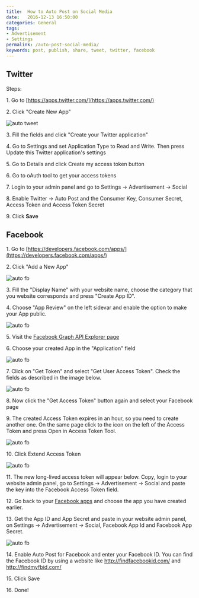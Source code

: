 ```yaml
---
title:  How to Auto Post on Social Media
date:   2016-12-13 16:50:00
categories: General
tags: 
- Advertisement
- Settings
permalink: /auto-post-social-media/
keywords: post, publish, share, tweet, twitter, facebook
---
```


## Twitter

Steps:

1\. Go to [https://apps.twitter.com/](https://apps.twitter.com/)

2\. Click "Create New App"

![auto tweet]({{site.baseurl}}/images/auto-post-tw-1.png)

3\. Fill the fields and click "Create your Twitter application"

4\. Go to Settings and set Application Type to Read and Write. Then press Update this Twitter application's settings

5\. Go to Details and click Create my access token button

6\. Go to oAuth tool to get your access tokens

7\. Login to your admin panel and go to Settings -> Advertisement -> Social

8\. Enable Twitter -> Auto Post and the Consumer Key, Consumer Secret, Access Token and Access Token Secret

9\. Click **Save**



## Facebook

1\. Go to [https://developers.facebook.com/apps/](https://developers.facebook.com/apps/)

2\. Click "Add a New App"

![auto fb]({{site.baseurl}}/images/fb-post-1.png)

3\. Fill the "Display Name" with your website name, choose the category that you website corresponds and press "Create App ID".

4\. Choose "App Review" on the left sidevar and enable the option to make your App public.

![auto fb]({{site.baseurl}}/images/fb-post-2.png)

5\. Visit the [Facebook Graph API Explorer page](https://developers.facebook.com/tools/explorer/)

6\. Choose your created App in the "Application" field

![auto fb]({{site.baseurl}}/images/fb-post-3.png)

7\. Click on "Get Token" and select "Get User Access Token". Check the fields as described in the image below.

![auto fb]({{site.baseurl}}/images/fb-post-4.png)

8\. Now click the "Get Access Token" button again and select your Facebook page

9\. The created Access Token expires in an hour, so you need to create another one. On the same page click to the icon on the left of the Access Token and press Open in Access Token Tool.

![auto fb]({{site.baseurl}}/images/fb-post-5.png)

10\. Click Extend Access Token

![auto fb]({{site.baseurl}}/images/fb-post-6.png)

11\. The new long-lived access token will appear below. Copy, login to your website admin panel, go to Settings -> Advertisement -> Social and paste the key into the Facebook Access Token field.

12\. Go back to your [Facebook apps](https://developers.facebook.com/apps/) and choose the app you have created earlier.

13\. Get the App ID and App Secret and paste in your website admin panel, on Settings -> Advertisement -> Social, Facebook App Id and Facebook App Secret. 

![auto fb]({{site.baseurl}}/images/fb-post-7.png)

14\. Enable Auto Post for Facebook and enter your Facebook ID. You can find the Facebook ID by using a website like http://findfacebookid.com/ and http://findmyfbid.com/

15\. Click Save

16\. Done!